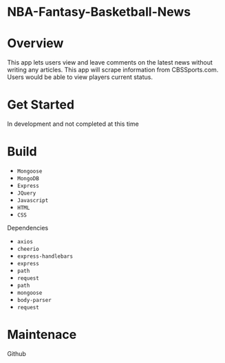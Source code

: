# NBA-Fantasy-Basketball-News

# Overview

This app lets users view and leave comments on the latest news without writing any articles. This app will scrape information from CBSSports.com. Users would be able to view players current status.

# Get Started 

In development and not completed at this time

# Build

- `Mongoose`
- `MongoDB`
- `Express`
- `JQuery`
- `Javascript`
- `HTML`
- `CSS`

Dependencies 

- `axios`
- `cheerio`
- `express-handlebars`
- `express`
- `path`
- `request`
- `path`
- `mongoose`
- `body-parser`
- `request`

# Maintenace

Github



